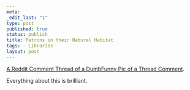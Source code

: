 ```yaml
--- 
meta: 
_edit_last: "1" 
type: post 
published: true 
status: publish 
title: Patrons in their Natural Habitat 
tags: - Libraries 
layout: post 
--- 
```


[A Reddit Comment Thread of a DumbFunny Pic of a Thread Comment](http://reddit.com/info/66xys/comments/).

Everything about this is brilliant.